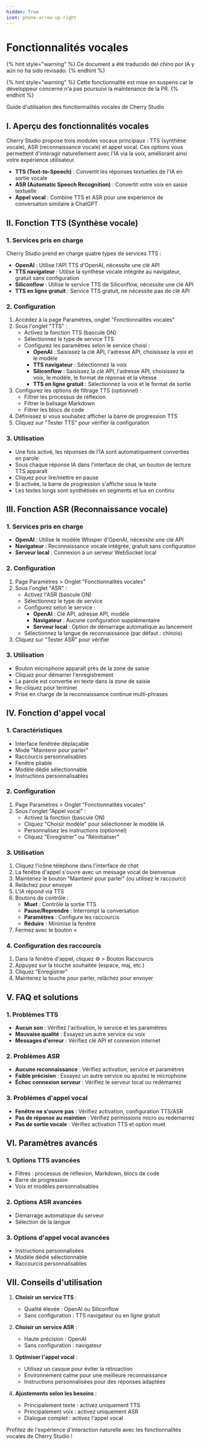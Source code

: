 ```yaml
---
hidden: True
icon: phone-arrow-up-right
---
```

# Fonctionnalités vocales


{% hint style="warning" %}
Ce document a été traducido del chino por IA y aún no ha sido revisado.
{% endhint %}




{% hint style="warning" %}
Cette fonctionnalité est mise en suspens car le développeur concerné n'a pas poursuivi la maintenance de la PR.
{% endhint %}

Guide d'utilisation des fonctionnalités vocales de Cherry Studio

## I. Aperçu des fonctionnalités vocales

Cherry Studio propose trois modules vocaux principaux : TTS (synthèse vocale), ASR (reconnaissance vocale) et appel vocal. Ces options vous permettent d'interagir naturellement avec l'IA via la voix, améliorant ainsi votre expérience utilisateur.

- **TTS (Text-to-Speech)** : Convertit les réponses textuelles de l'IA en sortie vocale
- **ASR (Automatic Speech Recognition)** : Convertit votre voix en saisie textuelle
- **Appel vocal** : Combine TTS et ASR pour une expérience de conversation similaire à ChatGPT

## II. Fonction TTS (Synthèse vocale)

### 1. Services pris en charge

Cherry Studio prend en charge quatre types de services TTS :

- **OpenAI** : Utilise l'API TTS d'OpenAI, nécessite une clé API
- **TTS navigateur** : Utilise la synthèse vocale intégrée au navigateur, gratuit sans configuration
- **Siliconflow** : Utilise le service TTS de Siliconflow, nécessite une clé API
- **TTS en ligne gratuit** : Service TTS gratuit, ne nécessite pas de clé API

### 2. Configuration

1. Accédez à la page Paramètres, onglet "Fonctionnalités vocales"
2. Sous l'onglet "TTS" :
   - Activez la fonction TTS (bascule ON)
   - Sélectionnez le type de service TTS
   - Configurez les paramètres selon le service choisi :
     - **OpenAI** : Saisissez la clé API, l'adresse API, choisissez la voix et le modèle
     - **TTS navigateur** : Sélectionnez la voix
     - **Siliconflow** : Saisissez la clé API, l'adresse API, choisissez la voix, le modèle, le format de réponse et la vitesse
     - **TTS en ligne gratuit** : Sélectionnez la voix et le format de sortie
3. Configurez les options de filtrage TTS (optionnel) :
   - Filtrer les processus de réflexion
   - Filtrer le balisage Markdown
   - Filtrer les blocs de code
4. Définissez si vous souhaitez afficher la barre de progression TTS
5. Cliquez sur "Tester TTS" pour vérifier la configuration

### 3. Utilisation

- Une fois activé, les réponses de l'IA sont automatiquement converties en parole
- Sous chaque réponse IA dans l'interface de chat, un bouton de lecture TTS apparaît
- Cliquez pour lire/mettre en pause
- Si activée, la barre de progression s'affiche sous le texte
- Les textes longs sont synthétisés en segments et lus en continu

## III. Fonction ASR (Reconnaissance vocale)

### 1. Services pris en charge

- **OpenAI** : Utilise le modèle Whisper d'OpenAI, nécessite une clé API
- **Navigateur** : Reconnaissance vocale intégrée, gratuit sans configuration
- **Serveur local** : Connexion à un serveur WebSocket local

### 2. Configuration

1. Page Paramètres > Onglet "Fonctionnalités vocales"
2. Sous l'onglet "ASR" :
   - Activez l'ASR (bascule ON)
   - Sélectionnez le type de service
   - Configurez selon le service :
     - **OpenAI** : Clé API, adresse API, modèle
     - **Navigateur** : Aucune configuration supplémentaire
     - **Serveur local** : Option de démarrage automatique au lancement
   - Sélectionnez la langue de reconnaissance (par défaut : chinois)
3. Cliquez sur "Tester ASR" pour vérifier

### 3. Utilisation

- Bouton microphone apparaît près de la zone de saisie
- Cliquez pour démarrer l'enregistrement
- La parole est convertie en texte dans la zone de saisie
- Re-cliquez pour terminer
- Prise en charge de la reconnaissance continue multi-phrases

## IV. Fonction d'appel vocal

### 1. Caractéristiques

- Interface fenêtrée déplaçable
- Mode "Maintenir pour parler"
- Raccourcis personnalisables
- Fenêtre pliable
- Modèle dédié sélectionnable
- Instructions personnalisables

### 2. Configuration

1. Page Paramètres > Onglet "Fonctionnalités vocales"
2. Sous l'onglet "Appel vocal" :
   - Activez la fonction (bascule ON)
   - Cliquez "Choisir modèle" pour sélectionner le modèle IA
   - Personnalisez les instructions (optionnel)
   - Cliquez "Enregistrer" ou "Réinitialiser"

### 3. Utilisation

1. Cliquez l'icône téléphone dans l'interface de chat
2. La fenêtre d'appel s'ouvre avec un message vocal de bienvenue
3. Maintenez le bouton "Maintenir pour parler" (ou utilisez le raccourci)
4. Relâchez pour envoyer
5. L'IA répond via TTS
6. Boutons de contrôle :
   - **Muet** : Contrôle la sortie TTS
   - **Pause/Reprendre** : Interrompt la conversation
   - **Paramètres** : Configure les raccourcis
   - **Réduire** : Minimise la fenêtre
7. Fermez avec le bouton ×

### 4. Configuration des raccourcis

1. Dans la fenêtre d'appel, cliquez ⚙️ > Bouton Raccourcis
2. Appuyez sur la touche souhaitée (espace, maj, etc.)
3. Cliquez "Enregistrer"
4. Maintenez la touche pour parler, relâchez pour envoyer

## V. FAQ et solutions

### 1. Problèmes TTS

- **Aucun son** : Vérifiez l'activation, le service et les paramètres
- **Mauvaise qualité** : Essayez un autre service ou voix
- **Messages d'erreur** : Vérifiez clé API et connexion internet

### 2. Problèmes ASR

- **Aucune reconnaissance** : Vérifiez activation, service et paramètres
- **Faible précision** : Essayez un autre service ou ajustez le microphone
- **Échec connexion serveur** : Vérifiez le serveur local ou redémarrez

### 3. Problèmes d'appel vocal

- **Fenêtre ne s'ouvre pas** : Vérifiez activation, configuration TTS/ASR
- **Pas de réponse au maintien** : Vérifiez permissions micro ou redémarrez
- **Pas de sortie vocale** : Vérifiez activation TTS et option muet

## VI. Paramètres avancés

### 1. Options TTS avancées
- Filtres : processus de réflexion, Markdown, blocs de code
- Barre de progression
- Voix et modèles personnalisables

### 2. Options ASR avancées
- Démarrage automatique du serveur
- Sélection de la langue

### 3. Options d'appel vocal avancées
- Instructions personnalisées
- Modèle dédié sélectionnable
- Raccourcis personnalisables

## VII. Conseils d'utilisation

1. **Choisir un service TTS** :
   - Qualité élevée : OpenAI ou Siliconflow
   - Sans configuration : TTS navigateur ou en ligne gratuit

2. **Choisir un service ASR** :
   - Haute précision : OpenAI
   - Sans configuration : navigateur

3. **Optimiser l'appel vocal** :
   - Utilisez un casque pour éviter la rétroaction
   - Environnement calme pour une meilleure reconnaissance
   - Instructions personnalisées pour des réponses adaptées

4. **Ajustements selon les besoins** :
   - Principalement texte : activez uniquement TTS
   - Principalement voix : activez uniquement ASR
   - Dialogue complet : activez l'appel vocal

Profitez de l'expérience d'interaction naturelle avec les fonctionnalités vocales de Cherry Studio !